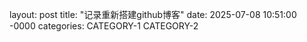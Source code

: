 layout: post
title: "记录重新搭建github博客"
date: 2025-07-08 10:51:00 -0000
categories: CATEGORY-1 CATEGORY-2
